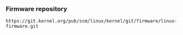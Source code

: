 ### Firmware repository
```
https://git.kernel.org/pub/scm/linux/kernel/git/firmware/linux-firmware.git
```
